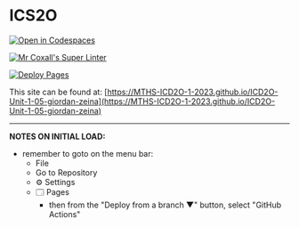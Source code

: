 # ICS2O

[![Open in Codespaces](https://classroom.github.com/assets/launch-codespace-7f7980b617ed060a017424585567c406b6ee15c891e84e1186181d67ecf80aa0.svg)](https://classroom.github.com/open-in-codespaces?assignment_repo_id=13992496)

[![Mr Coxall's Super Linter](https://github.com/MTHS-ICD2O-1-2023/ICD2O-Unit-1-05-giordan-zeina/workflows/Mr%20Coxall's%20Super%20Linter/badge.svg)](https://github.com/MTHS-ICD2O-1-2023/ICD2O-Unit-1-05-giordan-zeina/actions)

[![Deploy Pages](https://github.com/MTHS-ICD2O-1-2023/ICD2O-Unit-1-05-giordan-zeina/workflows/Deploy%20Pages/badge.svg)](https://github.com/MTHS-ICD2O-1-2023/ICD2O-Unit-1-05-giordan-zeina/actions)

This site can be found at: [https://MTHS-ICD2O-1-2023.github.io/ICD2O-Unit-1-05-giordan-zeina](https://MTHS-ICD2O-1-2023.github.io/ICD2O-Unit-1-05-giordan-zeina)

---

**NOTES ON INITIAL LOAD:**
- remember to goto on the menu bar:
  - File
  - Go to Repository
  - ⚙ Settings
  - 🗔 Pages
    - then from the "Deploy from a branch ▼" button, select "GitHub Actions"
